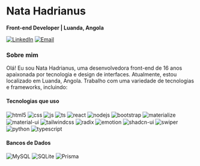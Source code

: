<!-- Nome e Título -->
# Nata Hadrianus
**Front-end Developer | Luanda, Angola**


<!-- Ícones de Redes Sociais -->
[![LinkedIn](https://img.shields.io/badge/LinkedIn-Profile-blue?style=flat-square&logo=linkedin)](www.linkedin.com/in/nata-hadrianus-224b9224b)
[![Email](https://img.shields.io/badge/Email-Contact%20me-red?style=flat-square&logo=gmail)](mailto:natahadrianus1@gmail.com)

<!-- Sobre Mim -->
### Sobre mim
Olá! Eu sou Nata Hadrianus, uma desenvolvedora front-end de 16 anos apaixonada por tecnologia e design de interfaces. Atualmente, estou localizado em Luanda, Angola. Trabalho com uma variedade de tecnologias e frameworks, incluindo:

#### Tecnologias que uso

<div style="display: inline_block">
  <img align="center" alt="html5" src="https://img.shields.io/badge/HTML5-E34F26?style=for-the-badge&logo=html5&logoColor=white" />
  <img align="center" alt="css" src="https://img.shields.io/badge/CSS3-1572B6?style=for-the-badge&logo=css3&logoColor=white" />
  <img align="center" alt="js" src="https://img.shields.io/badge/JavaScript-F7DF1E?style=for-the-badge&logo=javascript&logoColor=black" />
  <img align="center" alt="ts" src="https://img.shields.io/badge/TypeScript-007ACC?style=for-the-badge&logo=typescript&logoColor=white" />
  <img align="center" alt="react" src="https://img.shields.io/badge/React-20232A?style=for-the-badge&logo=react&logoColor=61DAFB" />
  <img align="center" alt="nodejs" src="https://img.shields.io/badge/Node.js-43853D?style=for-the-badge&logo=node.js&logoColor=white" />
  <img align="center" alt="bootstrap" src="https://img.shields.io/badge/Bootstrap-7952B3?style=for-the-badge&logo=bootstrap&logoColor=white" />
  <img align="center" alt="materialize" src="https://img.shields.io/badge/Materialize-039BE5?style=for-the-badge&logo=materialize-css&logoColor=white" />
  <img align="center" alt="material-ui" src="https://img.shields.io/badge/Material--UI-0081CB?style=for-the-badge&logo=material-ui&logoColor=white" />
  <img align="center" alt="tailwindcss" src="https://img.shields.io/badge/Tailwind%20CSS-38B2AC?style=for-the-badge&logo=tailwind-css&logoColor=white" />
  <img align="center" alt="radix" src="https://img.shields.io/badge/Radix-29A745?style=for-the-badge" />
  <img align="center" alt="emotion" src="https://img.shields.io/badge/Emotion-DB7093?style=for-the-badge" />
  <img align="center" alt="shadcn-ui" src="https://img.shields.io/badge/Shadcn%20UI-FF5A60?style=for-the-badge" />
  <img align="center" alt="swiper" src="https://img.shields.io/badge/Swiper-6332F6?style=for-the-badge" />
  <img align="center" alt="python" src="https://img.shields.io/badge/Python-3776AB?style=for-the-badge&logo=python&logoColor=white" />
  <img align="center" alt="typescript" src="https://img.shields.io/badge/TypeScript-007ACC?style=for-the-badge&logo=typescript&logoColor=white" />
  <!-- Adicione mais tecnologias aqui -->
</div>



#### Bancos de Dados
![MySQL](https://img.shields.io/badge/MySQL-Intermediate-blue?style=flat-square&logo=mysql) ![SQLite](https://img.shields.io/badge/SQLite-Intermediate-blue?style=flat-square&logo=sqlite) ![Prisma](https://img.shields.io/badge/Prisma-Intermediate-green?style=flat-square&logo=prisma)


